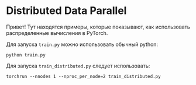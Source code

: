 # Distributed Data Parallel

Привет! Тут находятся примеры, которые показывают, как использовать распределенные вычисления в PyTorch.

Для запуска `train.py` можно использовать обычный python:
```
python train.py
```

Для запуска `train_distributed.py` следует использовать:
```
torchrun --nnodes 1 --nproc_per_node=2 train_distributed.py
```
